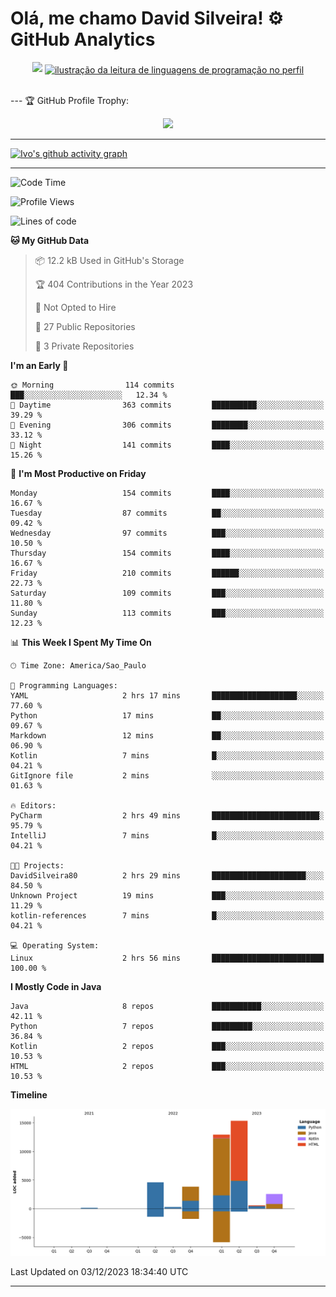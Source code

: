 
# Olá, me chamo David Silveira! ⚙️ GitHub Analytics

<div width="100%" align="center">
  <img  src="http://github-profile-summary-cards.vercel.app/api/cards/profile-details?username=DavidSilveira80&theme=transparent"/>
  <a href="https://github.com/Gurupreet" title="ilustração do mapeamento de linguagens">
  <img align="center" src="https://github-readme-stats.vercel.app/api/top-langs/?username=DavidSilveira80&theme=dracula&hide_langs_below=1" alt="ilustração da leitura de linguagens de programação no perfil"/>
</a>
</div>


<br />

--- 🏆 GitHub Profile Trophy:

<p align="center">
  <a
    href="https://github.com/ryo-ma/github-profile-trophy"
    title="repositório de troféus"
  >
    <img
      width="800"
      src="https://github-profile-trophy.vercel.app/?username=DavidSilveira80&column=8&theme=darkhub&no-frame=true&no-bg=true"
    />
  </a>
</p>

---
[![Ivo's github activity graph](https://github-readme-activity-graph.vercel.app/graph?username=DavidSilveira80&bg_color=0d1117&color=708090&line=139ae1&point=ffffff&area=true&hide_border=true)](https://github.com/ip681/)

---
<!--START_SECTION:waka-->
![Code Time](http://img.shields.io/badge/Code%20Time-88%20hrs%208%20mins-blue)

![Profile Views](http://img.shields.io/badge/Profile%20Views-205-blue)

![Lines of code](https://img.shields.io/badge/From%20Hello%20World%20I%27ve%20Written-40.2%20thousand%20lines%20of%20code-blue)

**🐱 My GitHub Data** 

> 📦 12.2 kB Used in GitHub's Storage 
 > 
> 🏆 404 Contributions in the Year 2023
 > 
> 🚫 Not Opted to Hire
 > 
> 📜 27 Public Repositories 
 > 
> 🔑 3 Private Repositories 
 > 
**I'm an Early 🐤** 

```text
🌞 Morning                114 commits         ███░░░░░░░░░░░░░░░░░░░░░░   12.34 % 
🌆 Daytime                363 commits         ██████████░░░░░░░░░░░░░░░   39.29 % 
🌃 Evening                306 commits         ████████░░░░░░░░░░░░░░░░░   33.12 % 
🌙 Night                  141 commits         ████░░░░░░░░░░░░░░░░░░░░░   15.26 % 
```
📅 **I'm Most Productive on Friday** 

```text
Monday                   154 commits         ████░░░░░░░░░░░░░░░░░░░░░   16.67 % 
Tuesday                  87 commits          ██░░░░░░░░░░░░░░░░░░░░░░░   09.42 % 
Wednesday                97 commits          ███░░░░░░░░░░░░░░░░░░░░░░   10.50 % 
Thursday                 154 commits         ████░░░░░░░░░░░░░░░░░░░░░   16.67 % 
Friday                   210 commits         ██████░░░░░░░░░░░░░░░░░░░   22.73 % 
Saturday                 109 commits         ███░░░░░░░░░░░░░░░░░░░░░░   11.80 % 
Sunday                   113 commits         ███░░░░░░░░░░░░░░░░░░░░░░   12.23 % 
```


📊 **This Week I Spent My Time On** 

```text
🕑︎ Time Zone: America/Sao_Paulo

💬 Programming Languages: 
YAML                     2 hrs 17 mins       ███████████████████░░░░░░   77.60 % 
Python                   17 mins             ██░░░░░░░░░░░░░░░░░░░░░░░   09.67 % 
Markdown                 12 mins             ██░░░░░░░░░░░░░░░░░░░░░░░   06.90 % 
Kotlin                   7 mins              █░░░░░░░░░░░░░░░░░░░░░░░░   04.21 % 
GitIgnore file           2 mins              ░░░░░░░░░░░░░░░░░░░░░░░░░   01.63 % 

🔥 Editors: 
PyCharm                  2 hrs 49 mins       ████████████████████████░   95.79 % 
IntelliJ                 7 mins              █░░░░░░░░░░░░░░░░░░░░░░░░   04.21 % 

🐱‍💻 Projects: 
DavidSilveira80          2 hrs 29 mins       █████████████████████░░░░   84.50 % 
Unknown Project          19 mins             ███░░░░░░░░░░░░░░░░░░░░░░   11.29 % 
kotlin-references        7 mins              █░░░░░░░░░░░░░░░░░░░░░░░░   04.21 % 

💻 Operating System: 
Linux                    2 hrs 56 mins       █████████████████████████   100.00 % 
```

**I Mostly Code in Java** 

```text
Java                     8 repos             ███████████░░░░░░░░░░░░░░   42.11 % 
Python                   7 repos             █████████░░░░░░░░░░░░░░░░   36.84 % 
Kotlin                   2 repos             ███░░░░░░░░░░░░░░░░░░░░░░   10.53 % 
HTML                     2 repos             ███░░░░░░░░░░░░░░░░░░░░░░   10.53 % 
```



**Timeline**

![Lines of Code chart](https://raw.githubusercontent.com/DavidSilveira80/DavidSilveira80/master/assets/bar_graph.png)


 Last Updated on 03/12/2023 18:34:40 UTC
<!--END_SECTION:waka-->

---


